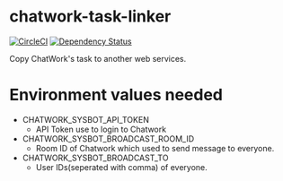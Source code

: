 # chatwork-task-linker

[![CircleCI](https://circleci.com/gh/tamano/chatwork-task-linker.svg?&style=shield&circle-token=b3d42997c87453923aaec24ca2535819b9fee6ee)](https://circleci.com/gh/tamano/chatwork-task-linker) [![Dependency Status](https://gemnasium.com/tamano/chatwork-task-linker.svg)](https://gemnasium.com/tamano/chatwork-task-linker)

Copy ChatWork's task to another web services.

# Environment values needed
- CHATWORK_SYSBOT_API_TOKEN
  - API Token use to login to Chatwork
- CHATWORK_SYSBOT_BROADCAST_ROOM_ID
  - Room ID of Chatwork which used to send message to everyone.
- CHATWORK_SYSBOT_BROADCAST_TO
  - User IDs(seperated with comma) of everyone.
